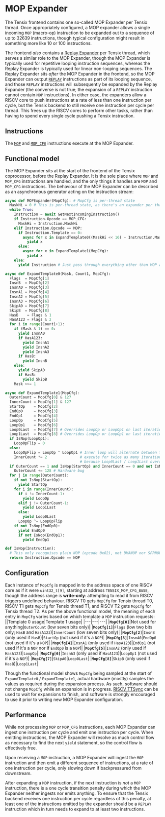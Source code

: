 # MOP Expander

The Tensix frontend contains one so-called MOP Expander per Tensix thread. Once appropriately configured, a MOP expander allows a single incoming `MOP` (macro-op) instruction to be expanded out to a sequence of up to 32639 instructions, though typical configuration might result in something more like 10 or 100 instructions.

The frontend _also_ contains a [Replay Expander](REPLAY.md) per Tensix thread, which serves a similar role to the MOP Expander, though the MOP Expander is typically used for repetitive looping instruction sequences, whereas the Replay Expander is typically used for linear non-looping sequences. The Replay Expander sits _after_ the MOP Expander in the frontend, so the MOP Expander can output [`REPLAY`](REPLAY.md) instructions as part of its looping sequence, and those `REPLAY` instructions will subsequently be expanded by the Replay Expander (the converse is not true; the expansion of a `REPLAY` instruction cannot contain `MOP` instructions). In either case, the expanders allow a RISCV core to push instructions at a rate of less than one instruction per cycle, but the Tensix backend to still receive one instruction per cycle per thread. This frees up the RISCV cores to perform other tasks, rather than having to spend every single cycle pushing a Tensix instruction.

## Instructions

The [`MOP`](MOP.md) and [`MOP_CFG`](MOP_CFG.md) instructions execute at the MOP Expander.

## Functional model

The MOP Expander sits at the start of the frontend of the Tensix coprocessor, before the Replay Expander. It is the sole place where `MOP` and `MOP_CFG` instructions are handled, and the only things it handles are `MOP` and `MOP_CFG` instructions. The behaviour of the MOP Expander can be described as an asynchronous generator acting on the instruction stream:

```py
async def MOPExpander(MopCfg): # MopCfg is per-thread state
  MaskHi = 0 # This is per-thread state, as there's an expander per thread
  while True:
    Instruction = await GetNextIncomingInstruction()
    if Instruction.Opcode == MOP_CFG:
      MaskHi = Instruction.MaskHi
    elif Instruction.Opcode == MOP:
      if Instruction.Template == 0:
        async for x in ExpandTemplate0((MaskHi << 16) + Instruction.MaskLo, Instruction.Count1, MopCfg):
          yield x
      else:
        async for x in ExpandTemplate1(MopCfg):
          yield x
    else:
      yield Instruction # Just pass through everything other than MOP and MOP_CFG

async def ExpandTemplate0(Mask, Count1, MopCfg):
  Flags  = MopCfg[1]
  InsnB  = MopCfg[2]
  InsnA0 = MopCfg[3]
  InsnA1 = MopCfg[4]
  InsnA2 = MopCfg[5]
  InsnA3 = MopCfg[6]
  SkipA0 = MopCfg[7]
  SkipB  = MopCfg[8]
  HasB    = Flags & 1
  HasA123 = Flags & 2
  for i in range(Count1+1):
    if (Mask & 1) == 0:
      yield InsnA0
      if HasA123:
        yield InsnA1
        yield InsnA2
        yield InsnA3
      if HasB:
        yield InsnB
    else:
      yield SkipA0
      if HasB:
        yield SkipB
    Mask >>= 1

async def ExpandTemplate1(MopCfg):
  OuterCount = MopCfg[0] & 127
  InnerCount = MopCfg[1] & 127
  StartOp    = MopCfg[2]
  EndOp0     = MopCfg[3]
  EndOp1     = MopCfg[4]
  LoopOp     = MopCfg[5]
  LoopOp1    = MopCfg[6]
  Loop0Last  = MopCfg[7] # Overrides LoopOp or LoopOp1 on last iteration of inner loop, if also last iteration of outer loop
  Loop1Last  = MopCfg[8] # Overrides LoopOp or LoopOp1 on last iteration of inner loop, if not last iteration of outer loop
  if IsNop(LoopOp1):
    LoopOpFlip = 0
  else:
    LoopOpFlip = LoopOp ^ LoopOp1 # Inner loop will alternate between the two instructions and will
    InnerCount *= 2               # execute for twice as many iterations. It is expressed like this
                                  # because Loop0Last / Loop1Last override the last iteration.
  if OuterCount == 1 and IsNop(StartOp) and InnerCount == 0 and not IsNop(EndOp0):
    OuterCount += 128 # Hardware bug
  for j in range(OuterCount):
    if not IsNop(StartOp):
      yield StartOp
    for i in range(InnerCount):
      if i != InnerCount-1:
        yield LoopOp
      elif j != OuterCount-1:
        yield Loop1Last
      else:
        yield Loop0Last
      LoopOp ^= LoopOpFlip
    if not IsNop(EndOp0):
      yield EndOp0
      if not IsNop(EndOp1):
        yield EndOp1

def IsNop(Instruction):
  # This only recognises plain NOP (opcode 0x02), not DMANOP nor SFPNOP.
  return Instruction.Opcode == NOP
```

## Configuration

Each instance of `MopCfg` is mapped in to the address space of one RISCV core as if it were `uint32_t[9]`, starting at address `TENSIX_MOP_CFG_BASE`, though the address range is **write-only**: attempting to read it from RISCV triggers undefined behaviour. RISCV T0 gets `MopCfg` for Tensix thread T0, RISCV T1 gets `MopCfg` for Tensix thread T1, and RISCV T2 gets `MopCfg` for Tensix thread T2. As per the above functional model, the meaning of each entry in `MopCfg` varies based on which template a `MOP` instruction requests:
||Template 0 usage|Template 1 usage|
|---|---|---|
|**`MopCfg[0]`**|Not used for anything|`OuterCount` (low seven bits only)|
|**`MopCfg[1]`**|`Flags` (low two bits only; `HasB` and `HasA123`)|`InnerCount` (low seven bits only)|
|**`MopCfg[2]`**|`InsnB` (only used if `HasB`)|`StartOp` (not used if it's a `NOP`)|
|**`MopCfg[3]`**|`InsnA0`|`EndOp0` (not used if it's a `NOP`)|
|**`MopCfg[4]`**|`InsnA1` (only used if `HasA123`)|`EndOp1` (not used if it's a `NOP` nor if `EndOp0` is a `NOP`)|
|**`MopCfg[5]`**|`InsnA2` (only used if `HasA123`)|`LoopOp`|
|**`MopCfg[6]`**|`InsnA3` (only used if `HasA123`)|`LoopOp1` (not used if it's a `NOP`)|
|**`MopCfg[7]`**|`SkipA0`|`Loop0Last`|
|**`MopCfg[8]`**|`SkipB` (only used if `HasB`)|`Loop1Last`|

Though the functional model shows `MopCfg` being sampled at the start of `ExpandTemplate0` / `ExpandTemplate1`, actual hardware (mostly) samples the values as required during the expansion process. As such, software should not change `MopCfg` while an expansion is in progress. [RISCV TTSync](../BabyRISCV/TTSync.md) can be used to wait for expansions to finish, and software is strongly encouraged to use it prior to writing new MOP Expander configuration.

## Performance

While not processing `MOP` or `MOP_CFG` instructions, each MOP Expander can ingest one instruction per cycle and emit one instruction per cycle. When emitting instructions, the MOP Expander will resolve as much control flow as necessary to find the next `yield` statement, so the control flow is effectively free.

Upon receiving a `MOP` instruction, a MOP Expander will ingest the `MOP` instruction and then emit a different sequence of instructions, at a rate of one instruction per cycle, only slowing down if backpressured from downstream.

After expanding a `MOP` instruction, if the next instruction is _not_ a `MOP` instruction, there is a one cycle transition penalty during which the MOP Expander neither ingests nor emits anything. To ensure that the Tensix backend receives one instruction per cycle regardless of this penalty, at least one of the instructions emitted by the expander should be a `REPLAY` instruction which in turn needs to expand to at least two instructions.

